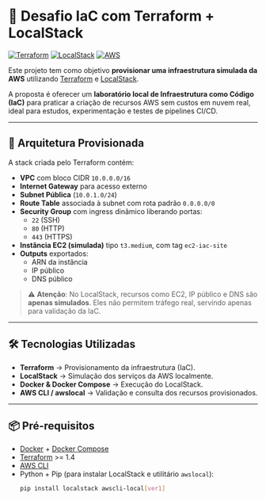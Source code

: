 # 🚀 Desafio IaC com Terraform + LocalStack

[![Terraform](https://img.shields.io/badge/Terraform-v1.5+-purple?logo=terraform)](https://www.terraform.io/)
[![LocalStack](https://img.shields.io/badge/LocalStack-Latest-orange?logo=docker)](https://localstack.cloud/)
[![AWS](https://img.shields.io/badge/AWS-Simulado-232F3E?logo=amazonaws)](https://aws.amazon.com/)

Este projeto tem como objetivo **provisionar uma infraestrutura simulada da AWS** utilizando [Terraform](https://www.terraform.io/) e [LocalStack](https://localstack.cloud/).  

A proposta é oferecer um **laboratório local de Infraestrutura como Código (IaC)** para praticar a criação de recursos AWS sem custos em nuvem real, ideal para estudos, experimentação e testes de pipelines CI/CD.

---

## 📐 Arquitetura Provisionada

A stack criada pelo Terraform contém:

- **VPC** com bloco CIDR `10.0.0.0/16`
- **Internet Gateway** para acesso externo
- **Subnet Pública** (`10.0.1.0/24`)
- **Route Table** associada à subnet com rota padrão `0.0.0.0/0`
- **Security Group** com ingress dinâmico liberando portas:
  - `22` (SSH)
  - `80` (HTTP)
  - `443` (HTTPS)
- **Instância EC2 (simulada)** tipo `t3.medium`, com tag `ec2-iac-site`
- **Outputs** exportados:
  - ARN da instância
  - IP público
  - DNS público

> ⚠️ **Atenção**: No LocalStack, recursos como EC2, IP público e DNS são **apenas simulados**. Eles não permitem tráfego real, servindo apenas para validação da IaC.

---

## 🛠️ Tecnologias Utilizadas

- **Terraform** → Provisionamento da infraestrutura (IaC).
- **LocalStack** → Simulação dos serviços da AWS localmente.
- **Docker & Docker Compose** → Execução do LocalStack.
- **AWS CLI / awslocal** → Validação e consulta dos recursos provisionados.

---

## 📦 Pré-requisitos

- [Docker](https://docs.docker.com/get-docker/) + [Docker Compose](https://docs.docker.com/compose/)
- [Terraform](https://developer.hashicorp.com/terraform/downloads) >= 1.4
- [AWS CLI](https://docs.aws.amazon.com/cli/latest/userguide/getting-started-install.html)
- Python + Pip (para instalar LocalStack e utilitário `awslocal`):
  ```bash
  pip install localstack awscli-local[ver1]
